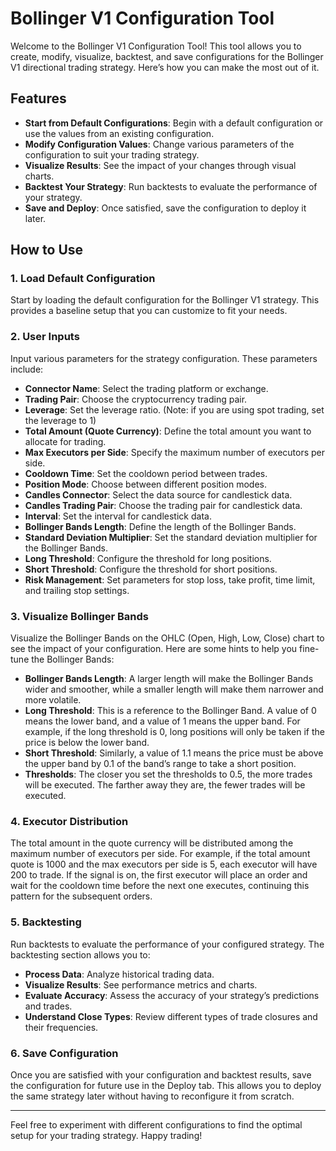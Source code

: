 # Bollinger V1 Configuration Tool

Welcome to the Bollinger V1 Configuration Tool! This tool allows you to create, modify, visualize, backtest, and save configurations for the Bollinger V1 directional trading strategy. Here’s how you can make the most out of it.

## Features

- **Start from Default Configurations**: Begin with a default configuration or use the values from an existing configuration.
- **Modify Configuration Values**: Change various parameters of the configuration to suit your trading strategy.
- **Visualize Results**: See the impact of your changes through visual charts.
- **Backtest Your Strategy**: Run backtests to evaluate the performance of your strategy.
- **Save and Deploy**: Once satisfied, save the configuration to deploy it later.

## How to Use

### 1. Load Default Configuration

Start by loading the default configuration for the Bollinger V1 strategy. This provides a baseline setup that you can customize to fit your needs.

### 2. User Inputs

Input various parameters for the strategy configuration. These parameters include:

- **Connector Name**: Select the trading platform or exchange.
- **Trading Pair**: Choose the cryptocurrency trading pair.
- **Leverage**: Set the leverage ratio. (Note: if you are using spot trading, set the leverage to 1)
- **Total Amount (Quote Currency)**: Define the total amount you want to allocate for trading.
- **Max Executors per Side**: Specify the maximum number of executors per side.
- **Cooldown Time**: Set the cooldown period between trades.
- **Position Mode**: Choose between different position modes.
- **Candles Connector**: Select the data source for candlestick data.
- **Candles Trading Pair**: Choose the trading pair for candlestick data.
- **Interval**: Set the interval for candlestick data.
- **Bollinger Bands Length**: Define the length of the Bollinger Bands.
- **Standard Deviation Multiplier**: Set the standard deviation multiplier for the Bollinger Bands.
- **Long Threshold**: Configure the threshold for long positions.
- **Short Threshold**: Configure the threshold for short positions.
- **Risk Management**: Set parameters for stop loss, take profit, time limit, and trailing stop settings.

### 3. Visualize Bollinger Bands

Visualize the Bollinger Bands on the OHLC (Open, High, Low, Close) chart to see the impact of your configuration. Here are some hints to help you fine-tune the Bollinger Bands:

- **Bollinger Bands Length**: A larger length will make the Bollinger Bands wider and smoother, while a smaller length will make them narrower and more volatile.
- **Long Threshold**: This is a reference to the Bollinger Band. A value of 0 means the lower band, and a value of 1 means the upper band. For example, if the long threshold is 0, long positions will only be taken if the price is below the lower band.
- **Short Threshold**: Similarly, a value of 1.1 means the price must be above the upper band by 0.1 of the band’s range to take a short position.
- **Thresholds**: The closer you set the thresholds to 0.5, the more trades will be executed. The farther away they are, the fewer trades will be executed.

### 4. Executor Distribution

The total amount in the quote currency will be distributed among the maximum number of executors per side. For example, if the total amount quote is 1000 and the max executors per side is 5, each executor will have 200 to trade. If the signal is on, the first executor will place an order and wait for the cooldown time before the next one executes, continuing this pattern for the subsequent orders.

### 5. Backtesting

Run backtests to evaluate the performance of your configured strategy. The backtesting section allows you to:

- **Process Data**: Analyze historical trading data.
- **Visualize Results**: See performance metrics and charts.
- **Evaluate Accuracy**: Assess the accuracy of your strategy’s predictions and trades.
- **Understand Close Types**: Review different types of trade closures and their frequencies.

### 6. Save Configuration

Once you are satisfied with your configuration and backtest results, save the configuration for future use in the Deploy tab. This allows you to deploy the same strategy later without having to reconfigure it from scratch.

---

Feel free to experiment with different configurations to find the optimal setup for your trading strategy. Happy trading!